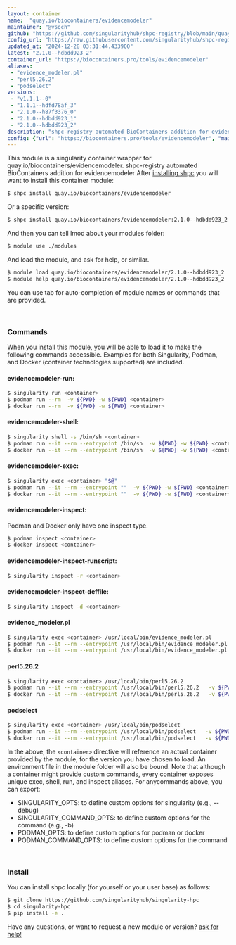 ```yaml
---
layout: container
name:  "quay.io/biocontainers/evidencemodeler"
maintainer: "@vsoch"
github: "https://github.com/singularityhub/shpc-registry/blob/main/quay.io/biocontainers/evidencemodeler/container.yaml"
config_url: "https://raw.githubusercontent.com/singularityhub/shpc-registry/main/quay.io/biocontainers/evidencemodeler/container.yaml"
updated_at: "2024-12-28 03:31:44.433900"
latest: "2.1.0--hdbdd923_2"
container_url: "https://biocontainers.pro/tools/evidencemodeler"
aliases:
 - "evidence_modeler.pl"
 - "perl5.26.2"
 - "podselect"
versions:
 - "v1.1.1--0"
 - "1.1.1--hdfd78af_3"
 - "2.1.0--h87f3376_0"
 - "2.1.0--hdbdd923_1"
 - "2.1.0--hdbdd923_2"
description: "shpc-registry automated BioContainers addition for evidencemodeler"
config: {"url": "https://biocontainers.pro/tools/evidencemodeler", "maintainer": "@vsoch", "description": "shpc-registry automated BioContainers addition for evidencemodeler", "latest": {"2.1.0--hdbdd923_2": "sha256:6e2c85d58498318d7ff9664ce739100d2a495351eb8b3d65e101a47a73cd2481"}, "tags": {"v1.1.1--0": "sha256:b0bc73515c37ca268f53a50929dd4e454ee63c306da04326e04ccee736eceb31", "1.1.1--hdfd78af_3": "sha256:1b241906bc27843924e692aef5f86c73dc01734c1b8af3b43232a127608285a1", "2.1.0--h87f3376_0": "sha256:d6ccd1414e1a8ef3a93343380de1fa93a11a84d8fa3aecda341ed3b2cdac5463", "2.1.0--hdbdd923_1": "sha256:112c8e7cd384a4ce5405ca33467dff0f5cfe5b2e1978126c27e33ac717ffd91c", "2.1.0--hdbdd923_2": "sha256:6e2c85d58498318d7ff9664ce739100d2a495351eb8b3d65e101a47a73cd2481"}, "docker": "quay.io/biocontainers/evidencemodeler", "aliases": {"evidence_modeler.pl": "/usr/local/bin/evidence_modeler.pl", "perl5.26.2": "/usr/local/bin/perl5.26.2", "podselect": "/usr/local/bin/podselect"}}
---
```


This module is a singularity container wrapper for quay.io/biocontainers/evidencemodeler.
shpc-registry automated BioContainers addition for evidencemodeler
After [installing shpc](#install) you will want to install this container module:


```bash
$ shpc install quay.io/biocontainers/evidencemodeler
```

Or a specific version:

```bash
$ shpc install quay.io/biocontainers/evidencemodeler:2.1.0--hdbdd923_2
```

And then you can tell lmod about your modules folder:

```bash
$ module use ./modules
```

And load the module, and ask for help, or similar.

```bash
$ module load quay.io/biocontainers/evidencemodeler/2.1.0--hdbdd923_2
$ module help quay.io/biocontainers/evidencemodeler/2.1.0--hdbdd923_2
```

You can use tab for auto-completion of module names or commands that are provided.

<br>

### Commands

When you install this module, you will be able to load it to make the following commands accessible.
Examples for both Singularity, Podman, and Docker (container technologies supported) are included.

#### evidencemodeler-run:

```bash
$ singularity run <container>
$ podman run --rm  -v ${PWD} -w ${PWD} <container>
$ docker run --rm  -v ${PWD} -w ${PWD} <container>
```

#### evidencemodeler-shell:

```bash
$ singularity shell -s /bin/sh <container>
$ podman run --it --rm --entrypoint /bin/sh  -v ${PWD} -w ${PWD} <container>
$ docker run --it --rm --entrypoint /bin/sh  -v ${PWD} -w ${PWD} <container>
```

#### evidencemodeler-exec:

```bash
$ singularity exec <container> "$@"
$ podman run --it --rm --entrypoint ""  -v ${PWD} -w ${PWD} <container> "$@"
$ docker run --it --rm --entrypoint ""  -v ${PWD} -w ${PWD} <container> "$@"
```

#### evidencemodeler-inspect:

Podman and Docker only have one inspect type.

```bash
$ podman inspect <container>
$ docker inspect <container>
```

#### evidencemodeler-inspect-runscript:

```bash
$ singularity inspect -r <container>
```

#### evidencemodeler-inspect-deffile:

```bash
$ singularity inspect -d <container>
```


#### evidence_modeler.pl

```bash
$ singularity exec <container> /usr/local/bin/evidence_modeler.pl
$ podman run --it --rm --entrypoint /usr/local/bin/evidence_modeler.pl   -v ${PWD} -w ${PWD} <container> -c " $@"
$ docker run --it --rm --entrypoint /usr/local/bin/evidence_modeler.pl   -v ${PWD} -w ${PWD} <container> -c " $@"
```


#### perl5.26.2

```bash
$ singularity exec <container> /usr/local/bin/perl5.26.2
$ podman run --it --rm --entrypoint /usr/local/bin/perl5.26.2   -v ${PWD} -w ${PWD} <container> -c " $@"
$ docker run --it --rm --entrypoint /usr/local/bin/perl5.26.2   -v ${PWD} -w ${PWD} <container> -c " $@"
```


#### podselect

```bash
$ singularity exec <container> /usr/local/bin/podselect
$ podman run --it --rm --entrypoint /usr/local/bin/podselect   -v ${PWD} -w ${PWD} <container> -c " $@"
$ docker run --it --rm --entrypoint /usr/local/bin/podselect   -v ${PWD} -w ${PWD} <container> -c " $@"
```



In the above, the `<container>` directive will reference an actual container provided
by the module, for the version you have chosen to load. An environment file in the
module folder will also be bound. Note that although a container
might provide custom commands, every container exposes unique exec, shell, run, and
inspect aliases. For anycommands above, you can export:

 - SINGULARITY_OPTS: to define custom options for singularity (e.g., --debug)
 - SINGULARITY_COMMAND_OPTS: to define custom options for the command (e.g., -b)
 - PODMAN_OPTS: to define custom options for podman or docker
 - PODMAN_COMMAND_OPTS: to define custom options for the command

<br>

### Install

You can install shpc locally (for yourself or your user base) as follows:

```bash
$ git clone https://github.com/singularityhub/singularity-hpc
$ cd singularity-hpc
$ pip install -e .
```

Have any questions, or want to request a new module or version? [ask for help!](https://github.com/singularityhub/singularity-hpc/issues)